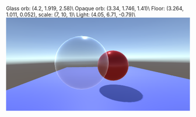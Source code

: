 Glass orb: (4.2, 1.919, 2.58)\\
Opaque orb: (3.34, 1.746, 1.41)\\
Floor: (3.264, 1.011, 0.052), scale: (7, 10, 1)\\
Light: (4.05, 6.71, -0.79)\\
![](image.PNG)
